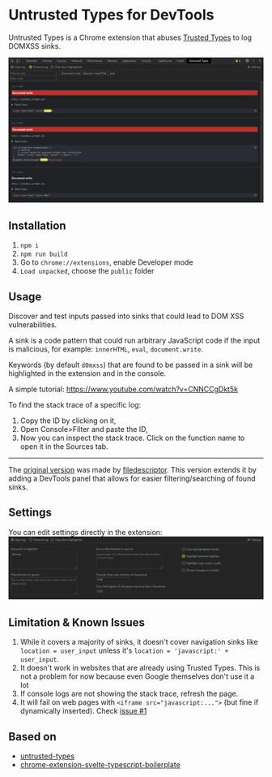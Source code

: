 # Untrusted Types for DevTools
Untrusted Types is a Chrome extension that abuses [Trusted Types](https://w3c.github.io/webappsec-trusted-types/dist/spec/) to log DOMXSS sinks. 

![Untrusted Types for DevTools](docs/ui.png)

## Installation
1. `npm i`
2. `npm run build`
3. Go to `chrome://extensions`, enable Developer mode
4. `Load unpacked`, choose the `public` folder

## Usage
Discover and test inputs passed into sinks that could lead to DOM XSS vulnerabilities.

A sink is a code pattern that could run arbitrary JavaScript code if the input is malicious, for example: `innerHTML`, `eval`, `document.write`.

Keywords (by default `d0mxss`) that are found to be passed in a sink will be highlighted in the extension and in the console.

A simple tutorial: https://www.youtube.com/watch?v=CNNCCgDkt5k


To find the stack trace of a specific log:
1. Copy the ID by clicking on it,
2. Open Console>Filter and paste the ID,
3. Now you can inspect the stack trace. Click on the function name to open it in the Sources tab.

----

The [original version](https://github.com/filedescriptor/untrusted-types/tree/old) was made by [filedescriptor](https://github.com/filedescriptor). This version extends it by adding a DevTools panel that allows for easier filtering/searching of found sinks. 

## Settings
You can edit settings directly in the extension:
![Settings](docs/settings.png)


## Limitation & Known Issues
1. While it covers a majority of sinks, it doesn't cover navigation sinks like `location = user_input` unless it's `location = 'javascript:' + user_input`. 
2. It doesn't work in websites that are already using Trusted Types. This is not a problem for now because even Google themselves don't use it a lot
3. If console logs are not showing the stack trace, refresh the page.
4. It will fail on web pages with `<iframe src="javascript:...">` (but fine if dynamically inserted). Check [issue #1](https://github.com/filedescriptor/untrusted-types/issues/1)

## Based on
- [untrusted-types](https://github.com/filedescriptor/untrusted-types/tree/old)
- [chrome-extension-svelte-typescript-boilerplate](https://github.com/NekitCorp/chrome-extension-svelte-typescript-boilerplate)
